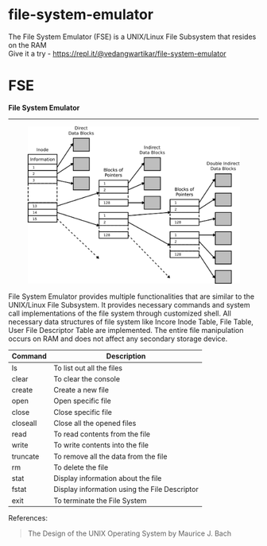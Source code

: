 # file-system-emulator
The File System Emulator (FSE) is a UNIX/Linux File Subsystem that resides on the RAM
<br>
Give it a try - https://repl.it/@vedangwartikar/file-system-emulator

# FSE
__File System Emulator__
- - - -

<div align="center">
    <img src="https://github.com/vedangwartikar/file-system-emulator/blob/master/vfs.png" width="427" height="317"/>
</div>

File System Emulator provides multiple functionalities that are similar to the UNIX/Linux File Subsystem. It provides necessary commands and system call implementations of the file system through customized shell. All necessary data structures of file system like Incore Inode Table, File Table, User File Descriptor Table are implemented. The entire file manipulation occurs on RAM and does not affect any secondary storage device.


Command | Description
------- | ------------------------------------------
ls      | To list out all the files
clear   | To clear the console
create  | Create a new file
open    | Open specific file
close   | Close specific file
closeall| Close all the opened files
read    | To read contents from the file
write   | To write contents into the file
truncate| To remove all the data from the file
rm      | To delete the file
stat    | Display information about the file
fstat   | Display information using the File Descriptor
exit    | To terminate the File System


References:
> The Design of the UNIX Operating System by Maurice J. Bach
